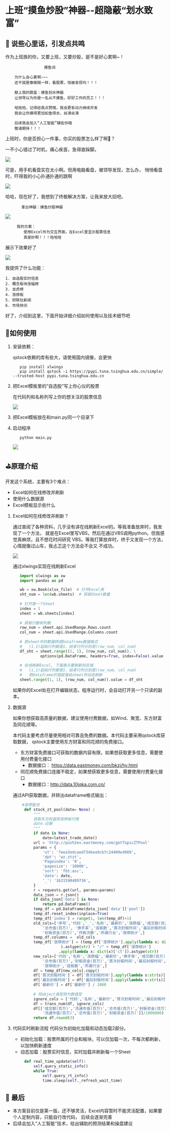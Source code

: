# 上班“摸鱼炒股”神器--超隐蔽“划水致富”

## 🤡 说些心里话，引发点共鸣

作为上班族的你，又要上班，又要炒股，是不是好心累啊~！

```
                 摸鱼词
    
    为什么会心累啊~~~
    还不就是像做贼一样，看股票，怕被发现吗！！！
    
    献上我的膝盖：摸鱼划水神器
    让领导以为你是一名从不摸鱼，好好工作的员工！！！

    哈哈哈，记得给我点赞哦，我会更有动力继续开发
    我会让你摸得更加如鱼得水，丝滑丝滑

    后续我会加入“人工智能”辅佐你哦
    敬请期待！！！
```

上班时，你是否担心一件事，你买的股票怎么样了啊🤨？  

一不小心错过了时机，痛心疾首，急得直跺脚。

![](.README_images/2_工作与炒股.png)

可是，用手机看盘实在太小啊。但用电脑看盘，被领导发现，怎么办，
悄悄看盘时，吓得我的小心扑通扑通的跳啊

![](.README_images/1_有点慌.png)

哈哈，现在好了，我想到了终极解决方案，让我来放大招吧。

```
       拿出神器：摸鱼炒股神器
```

![](.README_images/叮当猫.png)

```
     我的方案：
        使用Excel作为交互界面，在Excel里显示股票信息
        真是妙啊！！！哈哈哈
```

展示下效果好了

![](.README_images/Excel股票信息.png)

我提供了什么功能：

```
1. 自选股实时信息
2. 概念板块涨幅榜
3. 龙虎榜
4. 涨停板
5. 财联社新闻
6. 市场快讯
```

好了，介绍到这里，下面开始详细介绍如何使用以及技术细节吧

## 🚀如何使用

1. 安装依赖：

    qstock依赖的库有些大，请使用国内镜像，会更快
    
    ```
       pip install xlwings
       pip install qstock -i https://pypi.tuna.tsinghua.edu.cn/simple/ --trusted-host pypi.tuna.tsinghua.edu.cn
    ```

2. 把Excel模板里的“自选股”写上你心仪的股票

    在代码列和名称列写上你的想关注的股票信息
    
    ![](.README_images/Excel代码名称列.png)

3. 把Excel模板放在和main.py同一个目录下

4. 启动程序

    ```
       python main.py
    ```
   
    ![](.README_images/基金.png)


## ⛳原理介绍

开发这个系统，主要有3个难点：

- Excel如何在线修改并刷新
- 使用什么数据源
- Excel模板显示些什么

1. Excel如何在线修改并刷新？

    通过查阅了各种资料，几乎没有讲在线刷新Excel的。等我准备放弃时，我发现了一个方法，
    就是在Excel里写VBS，然后在通过VBS调用python。但我感觉真麻烦，且不想花时间研究
    VBS。等我打算放弃时，终于又发现一个方法，心情就像过山车，我忐忑这个方法会不会又
    不成功。
    
    ![](.README_images/心塞.png)
    
    通过xlwings实现在线刷新Excel
    
    ```python
       import xlwings as xw
       import pandas as pd
   
       wb = xw.Book(xlsx_file)  # 打开Excel表
       sht_num = len(wb.sheets)  # 获取Sheet数量
       
       # 打开第一个Sheet
       index = 1
       sheet = wb.sheets[index]
       
       # 获取行数和列数
       row_num = sheet.api.UsedRange.Rows.count
       col_num = sheet.api.UsedRange.Columns.count
       
       # 把sheet中的数据转成Dataframe数据格式
       #   (1,1)起始行列都是1，结束行列分别是(row_num, col_num)
       df_sht = sheet.range((1, 1), (row_num, col_num)). \
                options(pd.DataFrame, headers=True, index=False).value
       
       # 在线刷新Excel, 下面表示要刷新的区域
       #   (1,1)起始行列都是1，结束行列分别是(row_num, col_num)
       #   把dataframe的值赋值给sheet并动态刷新
       sheet.range((1, 1), (row_num, col_num)).value = df_sht
    ```
   
   如果你的Excel处在打开编辑状态，程序运行时，会自动打开另一个只读的副本。
   
2. 数据源

   如果你想获取高质量的数据，建议使用付费数据，如Wind、聚宽、东方财富及同花顺等。
   
   本代码主要考虑尽量使用相对可靠且免费的数据。本代码主要采用qstock库获取数据，
   qstock主要使用东方财富和同花顺的免费接口。
   
   - 东方财富免费接口可获取的数据内容有限，如果想获取更多信息，需要使用付费量化接口
     - 数据接口： https://data.eastmoney.com/bkzj/hy.html
   - 同花顺免费接口连接不稳定，如果想获取更多信息，需要使用付费量化接口
     - 数据接口：http://data.10jqka.com.cn/
   
   通过API获取数据，并转出dataframe格式输出：
   
   ```python
       #涨停股池
        def stock_zt_pool(date= None) :
            """
            获取东方财富网涨停板行情
            date:日期
            """
            if date is None:
                date=latest_trade_date()
            url = 'http://push2ex.eastmoney.com/getTopicZTPool'
            params = {
                'ut': '7eea3edcaed734bea9cbfc24409ed989',
                'dpt': 'wz.ztzt',
                'Pageindex': '0',
                'pagesize': '10000',
                'sort': 'fbt:asc',
                'date': date,
                '_': '1621590489736',
            }
            r = requests.get(url, params=params)
            data_json = r.json()
            if data_json['data'] is None:
                return pd.DataFrame()
            temp_df = pd.DataFrame(data_json['data']['pool'])
            temp_df.reset_index(inplace=True)
            temp_df['index'] = range(1, len(temp_df)+1)
            old_cols=['序号','代码','_','名称','最新价','涨跌幅','成交额(百万)','流通市值(百万)',
                '总市值(百万)', '换手率','连板数','首次封板时间','最后封板时间',
                '封板资金(百万)','炸板次数','所属行业','涨停统计',]
            temp_df.columns =  old_cols
            temp_df['涨停统计'] = (temp_df['涨停统计'].apply(lambda x: dict(x)['days']
                        ).astype(str) + "/" + temp_df['涨停统计']
                       .apply(lambda x: dict(x)['ct']).astype(str))
            new_cols=['代码','名称','涨跌幅','最新价','换手率','成交额(百万)','流通市值(百万)',
                '总市值(百万)','封板资金(百万)','首次封板时间','最后封板时间','炸板次数',
                '涨停统计','连板数','所属行业',]
            df = temp_df[new_cols].copy()
            df['首次封板时间'] = df['首次封板时间'].apply(lambda s:str(s)[-6:-4]+':'+str(s)[-4:-2])
            df['最后封板时间'] = df['最后封板时间'].apply(lambda s:str(s)[-6:-4]+':'+str(s)[-4:-2])
            df['最新价'] = df['最新价'] / 1000
           
            # 将object类型转为数值型
            ignore_cols = ['代码','名称','最新价','首次封板时间','最后封板时间','涨停统计','所属行业',]
            df = trans_num(df, ignore_cols)
            df[['成交额(百万)','流通市值(百万)','总市值(百万)','封板资金(百万)']]=(df[['成交额(百万)',
                '流通市值(百万)','总市值(百万)','封板资金(百万)']]/1000000)
            return df.round(3)

   ```

3. 代码实时刷新流程
   代码分为初始化加载和动态加载2部分。
   
   - 初始化加载：股票所属的行业和板块，可以仅加载一次，不每次都刷新，以加快刷新速度
   - 动态加载：股票实时信息，实时加载并刷新每一个Sheet
   
   ```python
        def real_time_update(self):
            self.query_static_info()
            while True:
                self.query_rt_info()
                time.sleep(self._refresh_wait_time)
    ```
   
## 🎏 最后

- 本方案目前仅是第一版，还不够灵活，Excel内容暂时不能灵活配置，如果要个人定制内容，只能自行改代码，
  后续会逐渐完善
- 后续会加入“人工智能”技术，给出辅助的预测结果和操盘建议